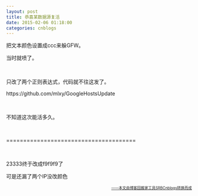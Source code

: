 ```yaml
---
layout: post
title: 恭喜某数据源复活
date: 2015-02-06 01:18:00
categories: cnblogs
---
```


<p>把文本颜色设置成ccc来躲GFW。</p>
<p>当时就喷了。</p>
<p>&nbsp;</p>
<p>只改了两个正则表达式，代码就不往这发了。</p>
<p>https://github.com/mlxy/GoogleHostsUpdate</p>
<p>&nbsp;</p>
<p>不知道这次能活多久。</p>
<p>&nbsp;</p>
<p>======================================</p>
<p>&nbsp;</p>
<p>23333终于改成f9f9f9了</p>
<p>可是还漏了两个IP没改颜色</p>

<div align=right><a href="https://github.com/mlxy"><font size=1>——本文由博客园搬家工具SRBCnblogs转换而成</font></a></div>